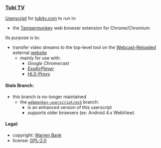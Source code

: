### [Tubi TV](https://github.com/warren-bank/crx-Tubi-TV/tree/greasemonkey-userscript)

[Userscript](https://github.com/warren-bank/crx-Tubi-TV/raw/greasemonkey-userscript/greasemonkey-userscript/Tubi-TV.user.js) for [tubitv.com](https://tubitv.com/) to run in:
* the [Tampermonkey](https://chrome.google.com/webstore/detail/tampermonkey/dhdgffkkebhmkfjojejmpbldmpobfkfo) web browser extension for Chrome/Chromium

Its purpose is to:
* transfer video streams to the top-level tool on the [Webcast-Reloaded](https://github.com/warren-bank/crx-webcast-reloaded) external [website](https://warren-bank.github.io/crx-webcast-reloaded/external_website/index.html)
  - mainly for use with:
    * _Google Chromecast_
    * [_ExoAirPlayer_](https://github.com/warren-bank/Android-ExoPlayer-AirPlay-Receiver)
    * [_HLS-Proxy_](https://github.com/warren-bank/HLS-Proxy)

#### Stale Branch:

* this branch is no-longer maintained
  - the [`webmonkey-userscript/es5`](https://github.com/warren-bank/crx-Tubi-TV/tree/webmonkey-userscript/es5) branch:
    * is an enhanced version of this userscript
    * supports older browsers (ex: Android 4.x WebView)

#### Legal:

* copyright: [Warren Bank](https://github.com/warren-bank)
* license: [GPL-2.0](https://www.gnu.org/licenses/old-licenses/gpl-2.0.txt)
